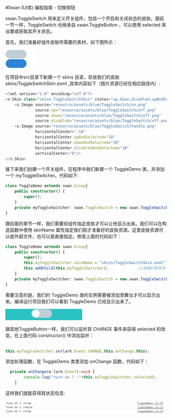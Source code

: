 #Swan (UI库) 编程指南 - 切换按钮

swan.ToggleSwitch 用来定义开关组件，包括一个开启和关闭状态的皮肤。跟前一节一样，ToggleSwitch 也继承自 swan.ToggleButton ，可以使用 selected 来设置或获取其开关状态。

首先，我们准备好组件皮肤所需要的素材，如下图所示：

![](image/7-6-toggle-skin.png)

在项目中src目录下新建一个 skins 目录，存放我们的皮肤 skins/ToggleSwitchSkin.exml ,具体内容如下（图片资源已经在相应路径内）:

``` TypeScript
<?xml version="1.0" encoding="utf-8"?>
<s:Skin class="skins.ToggleSwitchSkin" states="up,down,disabled,upAndSelected,downAndSelected,disabledAndSelected" xmlns:s="http://ns.egret.com/swan">
    <s:Image source="resource/assets/blue/ToggleSwitch/on.png"
             source.up="resource/assets/blue/ToggleSwitch/off.png"
             source.down="resource/assets/blue/ToggleSwitch/off.png"
             source.disabled="resource/assets/blue/ToggleSwitch/off.png"/>
    <s:Image source="resource/assets/blue/ToggleSwitch/handle.png"
             horizontalCenter="-18"
             horizontalCenter.upAndSelected="18"
             horizontalCenter.downAndSelected="18"
             horizontalCenter.disabledAndSelected="18"
             verticalCenter="0"/>
</s:Skin>
```

接下来我们创建一个开关组件，在程序中我们新建一个 ToggleDemo 类，并添加一个 myToggleSwitcher。代码如下:

``` TypeScript
class ToggleDemo extends swan.Group{
    public constructor() {
        super();
    }
    private myToggleSwitcher: swan.ToggleSwitch = new swan.ToggleSwitch(); //新建一个开关
}
```
跟前面的章节一样，我们需要给组件指定皮肤才可以让他显示出来。我们可以在构造函数中使用 skinName 属性指定我们刚才准备好的皮肤资源。这里皮肤资源可以是外部文件，也可以是直接指定。修改上面的代码如下：

``` TypeScript
class ToggleDemo extends swan.Group{
    public constructor() {
        super();
        this.myToggleSwitcher.skinName = "skins/ToggleSwitchSkin.exml";  //加载上面的皮肤资源
        this.addChild(this.myToggleSwitcher);             //将我们的开关添加到显示列表中
    }
    private myToggleSwitcher: swan.ToggleSwitch = new swan.ToggleSwitch();
}
```

需要注意的是，我们的 ToggleDemo 类的实例需要被添加至舞台才可以显示出来。编译运行项目我们可以看到 ToggleDemo 已经显示出来了。

![](image/7-6-toggle-1.png)

跟其他ToggleButton一样，我们可以监听其 CHANGE 事件来获得 selected 的改变。在上面代码 constructor() 中添加监听：

``` TypeScript

this.myToggleSwitcher.on(lark.Event.CHANGE,this.onChange,this);  
```

添加处理函数，在 ToggleDemo 类里添加 onChange 函数，代码如下：

``` TypeScript
  private onChange(e:lark.Event):void {
        console.log("turn on ? :"+this.myToggleSwitcher.selected);
    }
```

这样我们就能获得其状态信息:

![](image/7-6-toggle-2.png)

